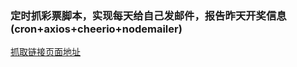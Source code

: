 ### 定时抓彩票脚本，实现每天给自己发邮件，报告昨天开奖信息(cron+axios+cheerio+nodemailer)

[抓取链接页面地址](http://kaijiang.500.com/)
